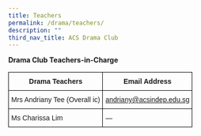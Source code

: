 ```yaml
---
title: Teachers
permalink: /drama/teachers/
description: ""
third_nav_title: ACS Drama Club
---
```

**Drama Club Teachers-in-Charge**

<style type="text/css">
.tg  {border-collapse:collapse;border-spacing:0;}
.tg td{border-color:black;border-style:solid;border-width:1px;font-family:Arial, sans-serif;font-size:14px;
  overflow:hidden;padding:10px 5px;word-break:normal;}
.tg th{border-color:black;border-style:solid;border-width:1px;font-family:Arial, sans-serif;font-size:14px;
  font-weight:normal;overflow:hidden;padding:10px 5px;word-break:normal;}
.tg .tg-cly1{text-align:left;vertical-align:middle}
.tg .tg-vy94{color:#00E;text-align:left;vertical-align:top}
.tg .tg-wa1i{font-weight:bold;text-align:center;vertical-align:middle}
</style>
<table class="tg">
<thead>
  <tr>
    <th class="tg-wa1i">Drama Teachers</th>
    <th class="tg-wa1i">Email Address</th>
  </tr>
</thead>
<tbody>
  <tr>
    <td class="tg-cly1">Mrs Andriany Tee (Overall ic)</td>
    <td class="tg-vy94"><a href="mailto:andriany@acsindep.edu.sg"><span style="text-decoration:none;background-color:transparent">andriany@acsindep.edu.sg</span></a></td>
  </tr>
  <tr>
    <td class="tg-cly1">Ms Charissa Lim</td>
    <td class="tg-cly1">—</td>
  </tr>
</tbody>
</table>

